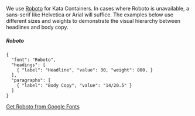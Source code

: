 We use [Roboto](https://fonts.google.com/specimen/Roboto) for Kata Containers. In cases where Roboto is unavailable, a sans-serif like Helvetica or Arial will suffice. The examples below use different sizes and weights to demonstrate the visual hierarchy between headlines and body copy.

##### Roboto

```type
{
  "font": "Roboto",
  "headings": [
    { "label": "Headline", "value": 30, "weight": 800, }
  ],
  "paragraphs": [
    { "label": "Body Copy", "value": "14/20.5" }
  ]
}
```

[Get Roboto from Google Fonts](https://fonts.google.com/specimen/Roboto)